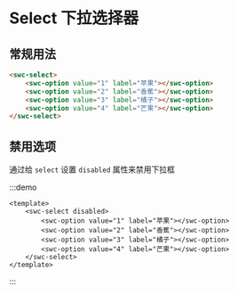 # Select 下拉选择器

## 常规用法

<swc-select>
    <swc-option value="1" label="苹果"></swc-option>
    <swc-option value="2" label="香蕉"></swc-option>
    <swc-option value="3" label="橘子"></swc-option>
    <swc-option value="4" label="芒果"></swc-option>
</swc-select>

```html
<swc-select>
    <swc-option value="1" label="苹果"></swc-option>
    <swc-option value="2" label="香蕉"></swc-option>
    <swc-option value="3" label="橘子"></swc-option>
    <swc-option value="4" label="芒果"></swc-option>
</swc-select>
```



## 禁用选项

通过给 `select` 设置 `disabled` 属性来禁用下拉框

:::demo
```vue
<template>
    <swc-select disabled>
        <swc-option value="1" label="苹果"></swc-option>
        <swc-option value="2" label="香蕉"></swc-option>
        <swc-option value="3" label="橘子"></swc-option>
        <swc-option value="4" label="芒果"></swc-option>
    </swc-select>
</template>
```
:::